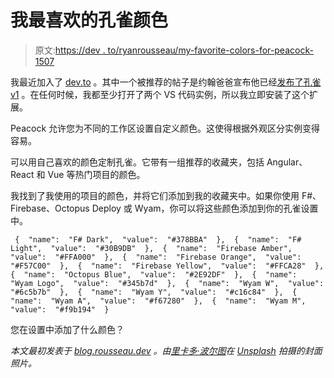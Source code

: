 # 我最喜欢的孔雀颜色

> 原文:[https://dev . to/ryanrousseau/my-favorite-colors-for-peacock-1507](https://dev.to/ryanrousseau/my-favorite-colors-for-peacock-1507)

我最近加入了 [dev.to](https://dev.to) 。其中一个被推荐的帖子是约翰爸爸宣布他已经[发布了孔雀 v1](https://dev.to/azure/peacock-v1-released-4kce) 。在任何时候，我都至少打开了两个 VS 代码实例，所以我立即安装了这个扩展。

Peacock 允许您为不同的工作区设置自定义颜色。这使得根据外观区分实例变得容易。

可以用自己喜欢的颜色定制孔雀。它带有一组推荐的收藏夹，包括 Angular、React 和 Vue 等热门项目的颜色。

我找到了我使用的项目的颜色，并将它们添加到我的收藏夹中。如果你使用 F#、Firebase、Octopus Deploy 或 Wyam，你可以将这些颜色添加到你的孔雀设置中。

```
 {  "name":  "F# Dark",  "value":  "#378BBA"  },  {  "name":  "F# Light",  "value":  "#30B9DB"  },  {  "name":  "Firebase Amber",  "value":  "#FFA000"  },  {  "name":  "Firebase Orange",  "value":  "#F57C00"  },  {  "name":  "Firebase Yellow",  "value":  "#FFCA28"  },  {  "name":  "Octopus Blue",  "value":  "#2E92DF"  },  {  "name":  "Wyam Logo",  "value":  "#345b7d"  },  {  "name":  "Wyam W",  "value":  "#6c5b7b"  },  {  "name":  "Wyam Y",  "value":  "#c16c84"  },  {  "name":  "Wyam A",  "value":  "#f67280"  },  {  "name":  "Wyam M",  "value":  "#f9b194"  } 
```

您在设置中添加了什么颜色？

*本文最初发表于 [blog.rousseau.dev](https://blog.rousseau.dev/posts/my-favorite-colors-for-peacock) 。由[里卡多·波尔图](https://unsplash.com/@rporto5169)在 [Unsplash](https://unsplash.com/) 拍摄的封面照片。*